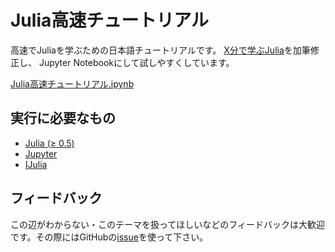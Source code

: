 # Julia高速チュートリアル

高速でJuliaを学ぶための日本語チュートリアルです。
[X分で学ぶJulia](http://bicycle1885.hatenablog.com/entry/2014/12/01/050522)を加筆修正し、
Jupyter Notebookにして試しやすくしています。

[Julia高速チュートリアル.ipynb](https://nbviewer.jupyter.org/github/bicycle1885/Julia-Tutorial/blob/master/Julia%E9%AB%98%E9%80%9F%E3%83%81%E3%83%A5%E3%83%BC%E3%83%88%E3%83%AA%E3%82%A2%E3%83%AB.ipynb)

## 実行に必要なもの

* [Julia (≥ 0.5)](http://julialang.org/downloads/)
* [Jupyter](http://jupyter.readthedocs.org/en/latest/install.html)
* [IJulia](https://github.com/JuliaLang/IJulia.jl)

## フィードバック

この辺がわからない・このテーマを扱ってほしいなどのフィードバックは大歓迎です。その際にはGitHubの[issue](https://github.com/bicycle1885/Julia-Tutorial/issues)を使って下さい。
